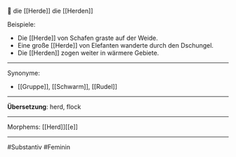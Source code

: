 🔴 die [[Herde]]
die [[Herden]]

Beispiele:

- Die [[Herde]] von Schafen graste auf der Weide.
- Eine große [[Herde]] von Elefanten wanderte durch den Dschungel.
- Die [[Herden]] zogen weiter in wärmere Gebiete.

---
Synonyme:
- [[Gruppe]], [[Schwarm]], [[Rudel]]

---
**Übersetzung**: herd, flock

---

Morphems:
[[Herd]][[e]]

---
#Substantiv #Feminin
